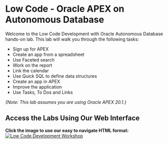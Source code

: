 # Low Code - Oracle APEX on Autonomous Database

Welcome to the Low Code Development with Oracle Autonomous Database hands-on lab. This lab will walk you through the following tasks:

-  Sign up for APEX
-  Create an app from a spreadsheet
-  Use Faceted search
-  Work on the report
-  Link the calendar
-  Use Quick SQL to define data structures
-  Create an app in APEX
-  Improve the application
-  Use Tasks, To Dos and Links


*{Note: This lab assumes you are using Oracle APEX 20.1.}*


## Access the Labs Using Our Web Interface
**Click the image to use our easy to navigate HTML format:**
[![Low Code Development Workshop](images/low-code-workshop.png " ")](https://livelabs.oracle.com/pls/apex/dbpm/r/livelabs/view-workshop?p180_id=634)

